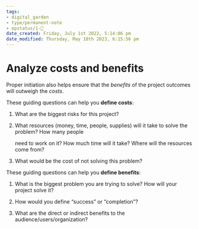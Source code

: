 ```yaml
---
tags: 
- digital_garden
- type/permanent-note
- epstatus/1-🌱
date_created: Friday, July 1st 2022, 5:14:06 pm
date_modified: Thursday, May 18th 2023, 6:15:56 pm
---
```

# Analyze costs and benefits
Proper initiation also helps ensure that the _benefits_ of the project outcomes will outweigh the _costs_.

  

These guiding questions can help you **define costs**:

1.  What are the biggest risks for this project?
    
2.  What resources (money, time, people, supplies) will it take to solve the problem? How many people
    
    need to work on it? How much time will it take? Where will the resources come from?
    
3.  What would be the cost of not solving this problem?
    

  

These guiding questions can help you **define benefits**:

1.  What is the biggest problem you are trying to solve? How will your project solve it?
    
2.  How would you define “success” or “completion”?
    
3.  What are the direct or indirect benefits to the audience/users/organization?